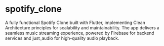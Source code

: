 # spotify_clone
A fully functional Spotify Clone built with Flutter, implementing Clean Architecture principles for scalability and maintainability. The app delivers a seamless music streaming experience, powered by Firebase for backend services and just_audio for high-quality audio playback.
